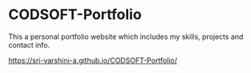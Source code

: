 # CODSOFT-Portfolio
This a personal portfolio website which includes my skills, projects and contact info.

https://sri-varshini-a.github.io/CODSOFT-Portfolio/
